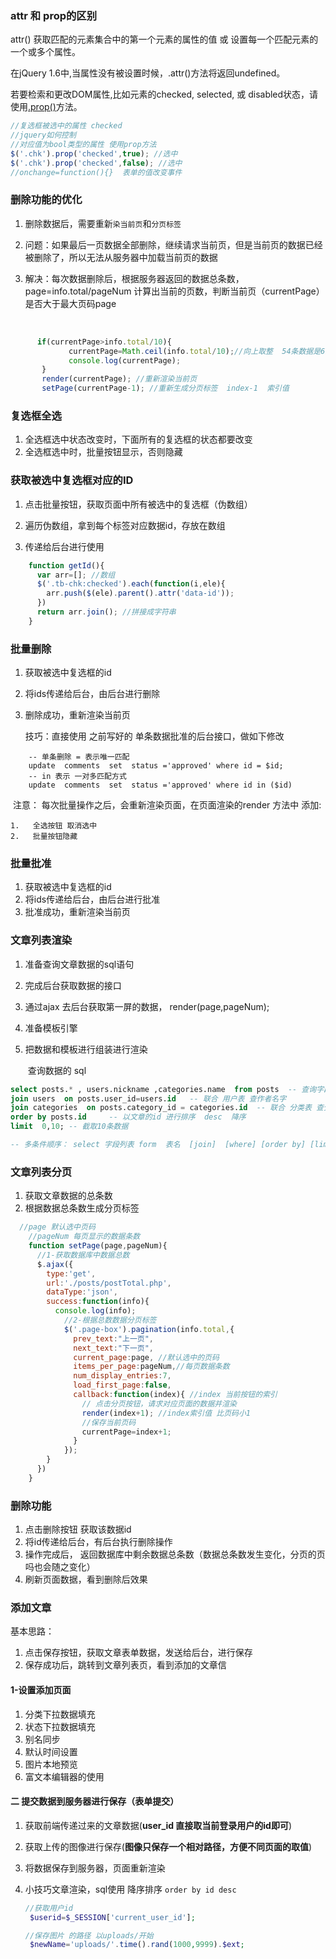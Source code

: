 ### attr 和 prop的区别

attr() 获取匹配的元素集合中的第一个元素的属性的值 或 设置每一个匹配元素的一个或多个属性。

在jQuery 1.6中,当属性没有被设置时候，.attr()方法将返回undefined。

若要检索和更改DOM属性,比如元素的checked, selected, 或 disabled状态，请使用[.prop()](prop.html)方法。

```javascript
//复选框被选中的属性 checked 
//jquery如何控制
//对应值为bool类型的属性 使用prop方法   
$('.chk').prop('checked',true); //选中
$('.chk').prop('checked',false); //选中  
//onchange=function(){}  表单的值改变事件
```

### 删除功能的优化
1. 删除数据后，需要重新`染当前页`和`分页标签` 

2. 问题：如果最后一页数据全部删除，继续请求当前页，但是当前页的数据已经被删除了，所以无法从服务器中加载当前页的数据

3. 解决：每次数据删除后，根据服务器返回的数据总条数，page=info.total/pageNum 计算出当前的页数，判断当前页（currentPage）是否大于最大页码page

   ​
```javascript
	  if(currentPage>info.total/10){
             currentPage=Math.ceil(info.total/10);//向上取整  54条数据是6页
             console.log(currentPage);            
       }
       render(currentPage); //重新渲染当前页
       setPage(currentPage-1); //重新生成分页标签  index-1  索引值   
```

### 复选框全选

1. 全选框选中状态改变时，下面所有的复选框的状态都要改变
2. 全选框选中时，批量按钮显示，否则隐藏

### 获取被选中复选框对应的ID
1. 点击批量按钮，获取页面中所有被选中的复选框（伪数组）

2. 遍历伪数组，拿到每个标签对应数据id，存放在数组

3. 传递给后台进行使用

```javascript
	function getId(){
      var arr=[]; //数组
      $('.tb-chk:checked').each(function(i,ele){
        arr.push($(ele).parent().attr('data-id')); 
      })
      return arr.join(); //拼接成字符串
    }
```

### 批量删除
1. 获取被选中复选框的id

2. 将ids传递给后台，由后台进行删除

3. 删除成功，重新渲染当前页

   技巧：直接使用  之前写好的 单条数据批准的后台接口，做如下修改

```mysql
	-- 单条删除 = 表示唯一匹配
	update  comments  set  status ='approved' where id = $id;
	-- in 表示 一对多匹配方式   
	update  comments  set  status ='approved' where id in ($id) 
```

​	注意： 每次批量操作之后，会重新渲染页面，在页面渲染的render 方法中 添加:

	1.   全选按钮 取消选中
	2.   批量按钮隐藏

### 批量批准

1. 获取被选中复选框的id
2. 将ids传递给后台，由后台进行批准
3. 批准成功，重新渲染当前页


### 文章列表渲染

1. 准备查询文章数据的sql语句

2. 完成后台获取数据的接口

3. 通过ajax 去后台获取第一屏的数据，  render(page,pageNum);

4. 准备模板引擎

5. 把数据和模板进行组装进行渲染

   ​
   查询数据的 sql

```sql
select posts.* , users.nickname ,categories.name  from posts  -- 查询字段
join users  on posts.user_id=users.id   -- 联合 用户表 查作者名字
join categories  on posts.category_id = categories.id  -- 联合 分类表 查分类名称
order by posts.id     -- 以文章的id 进行排序  desc  降序
limit  0,10; -- 截取10条数据

-- 多条件顺序： select 字段列表 form  表名  [join]  [where] [order by] [limit]
```


### 文章列表分页

1. 获取文章数据的总条数
2. 根据数据总条数生成分页标签

```javascript
  //page 默认选中页码 
    //pageNum 每页显示的数据条数 
    function setPage(page,pageNum){
      //1-获取数据库中数据总数
      $.ajax({
        type:'get',
        url:'./posts/postTotal.php',
        dataType:'json',
        success:function(info){
          console.log(info);
            //2-根据总数数据分页标签
            $('.page-box').pagination(info.total,{
              prev_text:"上一页",
              next_text:"下一页",
              current_page:page, //默认选中的页码
              items_per_page:pageNum,//每页数据条数
              num_display_entries:7,
              load_first_page:false,
              callback:function(index){ //index 当前按钮的索引
                // 点击分页按钮，请求对应页面的数据并渲染
                render(index+1); //index索引值 比页码小1 
                //保存当前页码
                currentPage=index+1;
              }
            });
        }
      })    
    }
```

### 删除功能	

1. 点击删除按钮 获取该数据id
2. 将id传递给后台，有后台执行删除操作
3. 操作完成后， 返回数据库中剩余数据总条数（数据总条数发生变化，分页的页吗也会随之变化）
4. 刷新页面数据，看到删除后效果

### 添加文章
基本思路： 

1. 点击保存按钮，获取文章表单数据，发送给后台，进行保存
2. 保存成功后，跳转到文章列表页，看到添加的文章信

#### 1-设置添加页面

1. 分类下拉数据填充
2. 状态下拉数据填充
3. 别名同步
4. 默认时间设置
5. 图片本地预览
6. 富文本编辑器的使用

#### 二 提交数据到服务器进行保存（表单提交）
1. 获取前端传递过来的文章数据(**user_id 直接取当前登录用户的id即可**)

2. 获取上传的图像进行保存(**图像只保存一个相对路径，方便不同页面的取值**)

3. 将数据保存到服务器，页面重新渲染

4. 小技巧文章渲染，sql使用 降序排序  `order by id desc` 

   ```php
   //获取用户id
    $userid=$_SESSION['current_user_id'];

   //保存图片 的路径 以uploads/开始
    $newName='uploads/'.time().rand(1000,9999).$ext;
   ```
